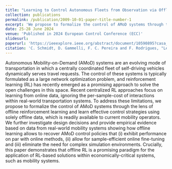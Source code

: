 ```yaml
---
title: "Learning to Control Autonomous Fleets from Observation via Offline Reinforcement Learning"
collection: publications
permalink: /publication/2009-10-01-paper-title-number-1
excerpt: 'We propose to formalize the control of AMoD systems through the lens of offline reinforcement learning and learn effective control strategies using solely offline data.'
date: 25-28 June 2024
venue: 'Published in 2024 European Control Conference (ECC)'
slidesurl:
paperurl: 'https://ieeexplore.ieee.org/abstract/document/10590895?casa_token=ZU_b_n1Ds9oAAAAA:edZy5hPAQbd7RSU7DNFA1-yA5TWaqIc1yldcQoEGt-sXhKCb3eI0-Ap4Dw-zQFBC3Fk8_opx'
citation: 'C. Schmidt, D. Gammelli, F. C. Pereira and F. Rodrigues, "Learning to Control Autonomous Fleets from Observation via Offline Reinforcement Learning," 2024 European Control Conference (ECC), Stockholm, Sweden, 2024, pp. 1399-1406.'
---
```


Autonomous Mobility-on-Demand (AMoD) systems are an evolving mode of transportation in which a centrally coordinated fleet of self-driving vehicles dynamically serves travel requests. The control of these systems is typically formulated as a large network optimization problem, and reinforcement learning (RL) has recently emerged as a promising approach to solve the open challenges in this space. Recent centralized RL approaches focus on learning from online data, ignoring the per-sample-cost of interactions within real-world transportation systems. To address these limitations, we propose to formalize the control of AMoD systems through the lens of offline reinforcement learning and learn effective control strategies using solely offline data, which is readily available to current mobility operators. We further investigate design decisions and provide empirical evidence based on data from real-world mobility systems showing how offline learning allows to recover AMoD control policies that (i) exhibit performance on par with online methods, (ii) allow for sample-efficient online fine-tuning and (iii) eliminate the need for complex simulation environments. Crucially, this paper demonstrates that offline RL is a promising paradigm for the application of RL-based solutions within economically-critical systems, such as mobility systems.
